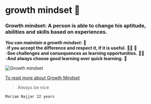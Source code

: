 
# growth mindset :brain:	

### Growth mindset: A person is able to change his aptitude, abilities and skills based on experiences.
***You can maintain a growth mindset:*** :muscle:	
-**If you accept the difference and respect it, if it is useful.**  :red_haired_woman: 	:man:	
-**See challenges and consequences as learning opportunities.**  :climbing_woman:		
-**And always choose good learning over quick learning.**  :monocle_face:	

![Growth mindset](https://www.nexus-education.com/wp-content/uploads/2019/06/continuum.png)

[To read more about Growth Mindset](https://www.mindsetworks.com/science/)


>Always be nice


`Mariam Najjar 22 years`

